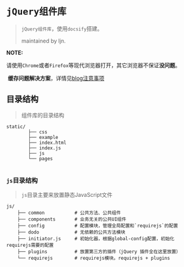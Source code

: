 # `jQuery组件库`

> `jQuery组件库`，使用`docsify`搭建。
>
> maintained by ljn.



**NOTE:**

​	请使用`Chrome`或者`Firefox`等现代浏览器打开，其它浏览器不保证**没问题**。

​        **缓存问题解决方案**，详情见[blog注意事项](2018-06-04-note.md)





## 目录结构

> 组件库的目录结构

```
static/
        ├── css
        ├── example
        ├── index.html
        ├── index.js
        ├── js        
        └── pages


```

### `js`目录结构

> `js`目录主要来放置静态JavaScript文件

```
js/
    ├── common           # 公共方法、公共组件
    ├── components       # 业务无关的公共UI组件
    ├── config           # 配置模块，管理全局配置和`requirejs`的配置
    ├── dodo             # 无依赖的公共方法模块
    ├── initiator.js     # 初始化器，根据global-config配置，初始化requirejs需要的配置
    ├── plugins          # 放置第三方的插件（jQuery 插件全在这里放置）
    └── requirejs        # requirejs模块。requirejs + plugins

```

